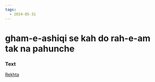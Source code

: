 ```yaml
---
tags:
  - 2024-05-31
---
```

# gham-e-ashiqi se kah do rah-e-am tak na pahunche

### Text
[Rekhta](https://www.rekhta.org/ghazals/gam-e-aashiqii-se-kah-do-rah-e-aam-tak-na-pahunche-shakeel-badayuni-ghazals?lang=ur)

